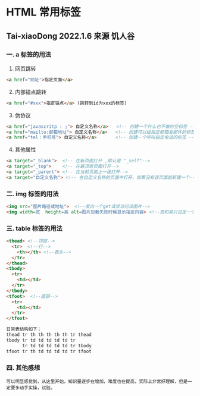 # HTML 常用标签
## Tai-xiaoDong  2022.1.6 来源 饥人谷


### 一. a 标签的用法

1. 网页跳转
~~~html
<a href="网址">指定页面</a> 
~~~
2. 内部锚点跳转
~~~html
<a href="#xxx">指定锚点</a> (跳转到id为xxx的标签)
~~~
3. 伪协议
~~~html
<a href="javascritp : ;"> 自定义名称</a>   <!-- 创建一个什么也不做的空标签 -->
<a href="mailto:邮箱地址"> 自定义名称</a>   <!-- 创建可以给指定邮箱发邮件的标签 -->
<a href="tel：手机号"> 自定义名称</a>       <!-- 创建一个呼叫指定电话的标签 -->
~~~
4. 其他属性
~~~html
<a target="_blank">  <!-- 在新页面打开 ,默认是 "_self"-->
<a target="_top">    <!-- 在最顶层页面打开-->
<a target="_parent"> <!-- 在当前页面上一级打开-->
<a target="自定义名称"> <!-- 在自定义名称的页面中打开，如果没有该页面就新建一个-->
~~~

### 二. img 标签的用法
~~~html
<img src="图片路径或地址">  <!--发出一个get请求访问该图片-->
<img width=宽  height=高 alt=图片加载失败时候显示指定内容> <!--宽和高只设定一个，另一个会自适应调整，永远不要让图片变形-->
~~~

### 三. table 标签的用法
~~~html
<thead> <!--顶部-->
  <tr>  <!--行-->
    <th></th> <!--表头-->
  </tr>
</thead>
<tbody>
  <tr>
    <td></td>
  </tr>
</tbody>
<tfoot>  <!--底部-->
  <tr>
    <td></td>
  </tr>
</tfoot>

日常表结构如下：
thead tr th th th th th tr thead
tbody tr td td td td td tr 
      tr td td td td td tr tbody
tfoot tr th td td td td tr tfoot 
~~~

### 四. 其他感想
~~~
可以明显感觉到，从这里开始，知识量逐步在增加，难度也在提高，实际上非常好理解，但是一定要多动手实操，试验。
~~~
